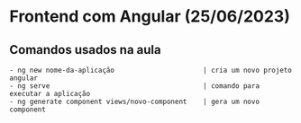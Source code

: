 # Frontend com Angular (25/06/2023)

## Comandos usados na aula
    - ng new nome-da-aplicação                      | cria um novo projeto angular
    - ng serve                                      | comando para executar a aplicação
    - ng generate component views/novo-component    | gera um novo component

<br><br><br><br>